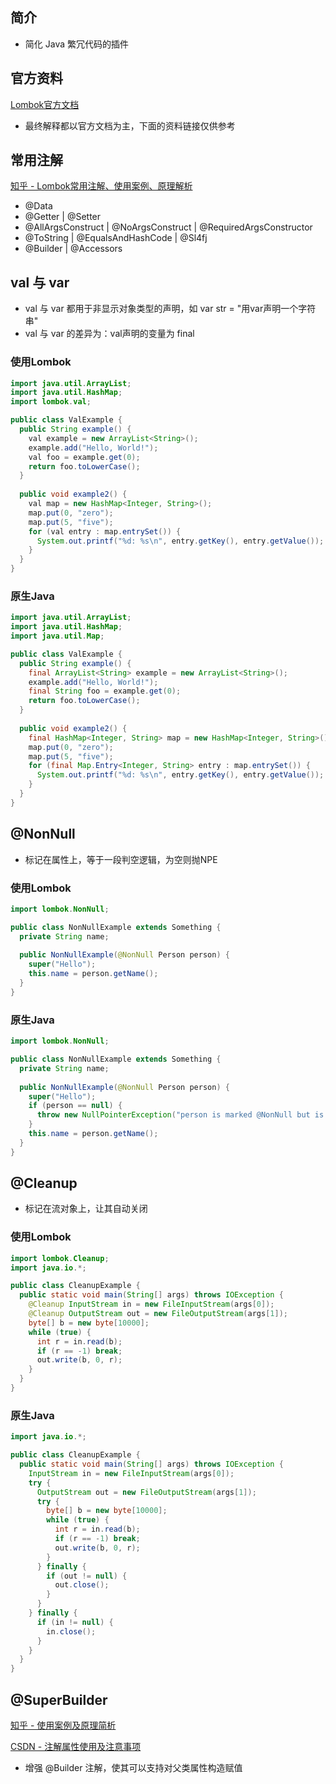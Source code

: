 ## 简介

- 简化 Java 繁冗代码的插件

## 官方资料

[Lombok官方文档](https://projectlombok.org/features/all)

- 最终解释都以官方文档为主，下面的资料链接仅供参考

## 常用注解

[知乎 - Lombok常用注解、使用案例、原理解析](https://zhuanlan.zhihu.com/p/121018197)

- @Data
- @Getter | @Setter
- @AllArgsConstruct | @NoArgsConstruct | @RequiredArgsConstructor
- @ToString | @EqualsAndHashCode | @Sl4fj
- @Builder | @Accessors

## val 与 var

- val 与 var 都用于非显示对象类型的声明，如 var str = "用var声明一个字符串"
- val 与 var 的差异为：val声明的变量为 final

### 使用Lombok

```java
import java.util.ArrayList;
import java.util.HashMap;
import lombok.val;

public class ValExample {
  public String example() {
    val example = new ArrayList<String>();
    example.add("Hello, World!");
    val foo = example.get(0);
    return foo.toLowerCase();
  }
  
  public void example2() {
    val map = new HashMap<Integer, String>();
    map.put(0, "zero");
    map.put(5, "five");
    for (val entry : map.entrySet()) {
      System.out.printf("%d: %s\n", entry.getKey(), entry.getValue());
    }
  }
}
```

### 原生Java

```java
import java.util.ArrayList;
import java.util.HashMap;
import java.util.Map;

public class ValExample {
  public String example() {
    final ArrayList<String> example = new ArrayList<String>();
    example.add("Hello, World!");
    final String foo = example.get(0);
    return foo.toLowerCase();
  }
  
  public void example2() {
    final HashMap<Integer, String> map = new HashMap<Integer, String>();
    map.put(0, "zero");
    map.put(5, "five");
    for (final Map.Entry<Integer, String> entry : map.entrySet()) {
      System.out.printf("%d: %s\n", entry.getKey(), entry.getValue());
    }
  }
}
```

## @NonNull

- 标记在属性上，等于一段判空逻辑，为空则抛NPE

### 使用Lombok

```java
import lombok.NonNull;

public class NonNullExample extends Something {
  private String name;
  
  public NonNullExample(@NonNull Person person) {
    super("Hello");
    this.name = person.getName();
  }
}
```

### 原生Java

```java
import lombok.NonNull;

public class NonNullExample extends Something {
  private String name;
  
  public NonNullExample(@NonNull Person person) {
    super("Hello");
    if (person == null) {
      throw new NullPointerException("person is marked @NonNull but is null");
    }
    this.name = person.getName();
  }
}
```

## @Cleanup

- 标记在流对象上，让其自动关闭

### 使用Lombok

```java
import lombok.Cleanup;
import java.io.*;

public class CleanupExample {
  public static void main(String[] args) throws IOException {
    @Cleanup InputStream in = new FileInputStream(args[0]);
    @Cleanup OutputStream out = new FileOutputStream(args[1]);
    byte[] b = new byte[10000];
    while (true) {
      int r = in.read(b);
      if (r == -1) break;
      out.write(b, 0, r);
    }
  }
}
```

### 原生Java

```java
import java.io.*;

public class CleanupExample {
  public static void main(String[] args) throws IOException {
    InputStream in = new FileInputStream(args[0]);
    try {
      OutputStream out = new FileOutputStream(args[1]);
      try {
        byte[] b = new byte[10000];
        while (true) {
          int r = in.read(b);
          if (r == -1) break;
          out.write(b, 0, r);
        }
      } finally {
        if (out != null) {
          out.close();
        }
      }
    } finally {
      if (in != null) {
        in.close();
      }
    }
  }
}
```

## @SuperBuilder

[知乎 - 使用案例及原理简析](https://zhuanlan.zhihu.com/p/341630469)

[CSDN - 注解属性使用及注意事项](https://blog.csdn.net/qq_20021569/article/details/102471373)

- 增强 @Builder 注解，使其可以支持对父类属性构造赋值

